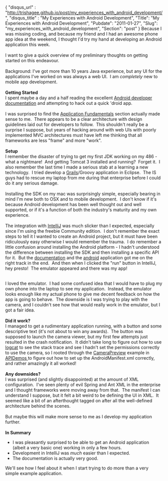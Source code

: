 {
 "disqus_url" : "http://trishagee.github.io/post/my_experiences_with_android_development/",
 "disqus_title" : "My Experiences with Android Development",
 "Title": "My Experiences with Android Development",
 "Pubdate": "2011-01-27",
 "Slug": "my_experiences_with_android_development",
 "Section": "post"
}
Because I was missing coding, and because my friend and I had an awesome phone app idea at the weekend, I thought I'd try my hand at developing an Android application this week.<br /><br />I want to give a quick overview of my preliminary thoughts on getting started on this endeavour. <br /><br />Background: I've got more than 10 years Java experience, but any UI for the applications I've worked on was always a web UI. &nbsp;I am <i>completely</i> new to mobile app development.<br /><br /><b>Getting Started</b><br />I spent maybe a day and a half reading the excellent <a href="http://developer.android.com/guide/basics/what-is-android.html">Android developer documentation</a>&nbsp;and attempting to hack out a quick 'droid app.<br /><br />I was surprised to find the <a href="http://developer.android.com/guide/topics/fundamentals.html">Application Fundamentals</a> section actually made sense to me. &nbsp;There appears to be a clear architecture with design guidelines laid out for developers to follow. &nbsp;This shouldn't really be a surprise I suppose, but years of hacking around with web UIs with poorly implemented MVC architectures must have left me thinking that all frameworks are less "frame" and more "work".<br /><br /><b>Setup</b><br />I remember the disaster of trying to get my first JDK working on my 486 - what a nightmare! &nbsp;And getting Tomcat 3 installed and running? &nbsp;Forget it. &nbsp;I also remember the last time I made a serious stab at a learning a new technology. &nbsp;I tried develop a <a href="http://www.grails.org/">Grails</a>/Groovy application in Eclipse. &nbsp;The IS guys had to rescue my laptop from me during that enterprise before I could do it any serious damage.<br /><br />Installing the SDK on my mac was surprisingly simple, especially bearing in mind I'm new both to OSX and to mobile development. &nbsp;I don't know if it's because Android development has been well thought out and well supported, or if it's a function of both the industry's maturity and my own experience. <br /><br />The integration with <a href="http://www.jetbrains.com/idea/">IntelliJ</a> was much slicker than I expected, especially since I'm using the freebie Community edition. &nbsp;I don't remember the exact steps to tell it I wanted to create an Android project, but it must have been ridiculously easy otherwise I would remember the trauma. &nbsp;I do remember a little confusion around installing the Android platform - I hadn't understood the difference between installing the SDK and then installing a specific API for it. &nbsp;But the <a href="http://developer.android.com/guide/developing/other-ide.html">documentation</a> and the <a href="http://developer.android.com/guide/developing/tools/othertools.html#android">android</a> application got me on the right track in the end. &nbsp;And then when I clicked the "run" button in IntelliJ, hey presto! &nbsp;The emulator appeared and there was my app!<br /><br /><div style="margin-bottom: 0px; margin-left: 0px; margin-right: 0px; margin-top: 0px;">I loved the emulator. &nbsp;I had some confused idea that I would have to plug my own phone into the laptop to see my application. &nbsp;Instead, the emulator looks enough like my actual phone to give me decent feedback on how the app is going to behave. &nbsp;The downside is I was trying to play with the camera, and I couldn't see how that would really work in the emulator, but I got a fair idea.</div><div style="margin-bottom: 0px; margin-left: 0px; margin-right: 0px; margin-top: 0px;"><br /></div><div style="margin-bottom: 0px; margin-left: 0px; margin-right: 0px; margin-top: 0px;"><b>Did it work?</b></div><div style="margin-bottom: 0px; margin-left: 0px; margin-right: 0px; margin-top: 0px;">I managed to get a rudimentary application running, with a button and some descriptive text (it's not about to win any awards). &nbsp;The button was supposed to launch the camera viewer, but my first few attempts just resulted in the crash notification. &nbsp;It didn't take long to figure out how to use <a href="http://developer.android.com/guide/developing/debug-tasks.html">logcat</a> to see the stack trace and see I hadn't set the permissions correctly to use the camera, so I rooted through the <a href="http://developer.android.com/resources/samples/ApiDemos/src/com/example/android/apis/graphics/CameraPreview.html">CameraPreview</a> example in <a href="http://developer.android.com/resources/samples/ApiDemos/index.html">APIDemos </a>to figure out how to set up the AndroidManifest.xml correctly, and rather amazingly it all worked!</div><div style="margin-bottom: 0px; margin-left: 0px; margin-right: 0px; margin-top: 0px;"><br /></div><div style="margin-bottom: 0px; margin-left: 0px; margin-right: 0px; margin-top: 0px;"><b>Any downsides?</b></div><div style="margin-bottom: 0px; margin-left: 0px; margin-right: 0px; margin-top: 0px;">I was surprised (and slightly disappointed) at the amount of XML configuration. &nbsp;I've seen plenty of evil Spring and Ant XML in the enterprise and I thought frameworks were moving away from that. &nbsp;The manifest I can understand I suppose, but it felt a bit weird to be defining the UI in XML. &nbsp;It seemed like a bit of an afterthought tagged on after all the well-defined architecture behind the scenes.</div><div style="margin-bottom: 0px; margin-left: 0px; margin-right: 0px; margin-top: 0px;"><br /></div><div style="margin-bottom: 0px; margin-left: 0px; margin-right: 0px; margin-top: 0px;">But maybe this will make more sense to me as I develop my application further.</div><div style="margin-bottom: 0px; margin-left: 0px; margin-right: 0px; margin-top: 0px;"><br /></div><div style="margin-bottom: 0px; margin-left: 0px; margin-right: 0px; margin-top: 0px;"><b>In Summary</b></div><div style="margin-bottom: 0px; margin-left: 0px; margin-right: 0px; margin-top: 0px;"></div><ul><li>I was pleasantly surprised to be able to get an Android application (albeit a very basic one) working in only a few hours.</li><li>Development in IntelliJ was <i>much </i>easier than I expected.</li><li>The documentation is actually very good.</li></ul><div style="margin-bottom: 0px; margin-left: 0px; margin-right: 0px; margin-top: 0px;">We'll see how I feel about it when I start trying to do more than a very simple example application.</div><div style="margin-bottom: 0px; margin-left: 0px; margin-right: 0px; margin-top: 0px;"><br /></div>
